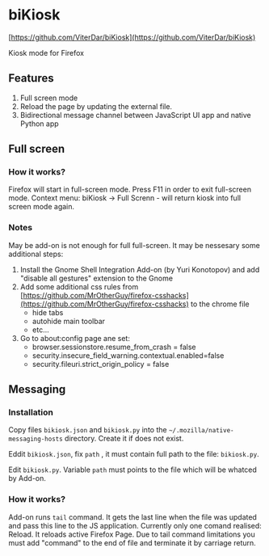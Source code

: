 # biKiosk

[https://github.com/ViterDar/biKiosk](https://github.com/ViterDar/biKiosk)

Kiosk mode for Firefox

## Features ##

1. Full screen mode
2. Reload the page by updating the external file.
3. Bidirectional message channel between JavaScript UI app and native Python app

## Full screen ##

### How it works? ###

Firefox will start in full-screen mode.
Press F11 in order to exit full-screen mode.
Context menu: biKiosk -> Full Screnn - will return kiosk into full screen mode again.

### Notes ###

May be add-on is not enough for full full-screen.
It may be nessesary some additional steps:
1. Install the Gnome Shell Integration Add-on (by Yuri Konotopov) and add "disable all gestures" extension to the Gnome
2. Add some additional css rules from [https://github.com/MrOtherGuy/firefox-csshacks](https://github.com/MrOtherGuy/firefox-csshacks) to the chrome file
   - hide tabs
   - autohide main toolbar
   -  etc...
3. Go to about:config page ane set:
   - browser.sessionstore.resume_from_crash = false
   - security.insecure_field_warning.contextual.enabled=false
   - security.fileuri.strict_origin_policy = false

## Messaging ##

### Installation ###

Copy files `bikiosk.json` and `bikiosk.py` into the `~/.mozilla/native-messaging-hosts` directory. Create it if does not exist.

Eddit `bikiosk.json`, fix `path` , it must contain full path to the file: `bikiosk.py`.

Edit `bikiosk.py`. Variable `path` must points to the file which will be whatced by Add-on.

### How it works? ###

Add-on runs `tail` command. It gets the last line when the file was updated and pass this line to the JS application. Currently only one comand realised: Reload. It reloads active Firefox Page.
Due to tail command limitations you must add "command" to the end of file and terminate it by carriage return.
